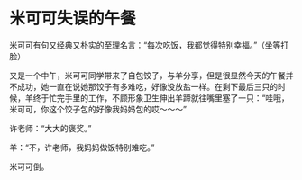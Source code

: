 # 米可可失误的午餐

米可可有句又经典又朴实的至理名言：“每次吃饭，我都觉得特别幸福。”（坐等打脸） 

又是一个中午，米可可同学带来了自包饺子，与羊分享，但是很显然今天的午餐并不成功，她一直在说她那饺子有多难吃，好像没放盐一样。在剩下最后三只的时候，羊终于忙完手里的工作，不顾形象卫生伸出羊蹄就往嘴里塞了一只：“哇哦，米可可，你这个饺子包的好像我妈妈包的哎～～～” 

许老师：“大大的褒奖。” 

羊：“不，许老师，我妈妈做饭特别难吃。” 

米可可倒。